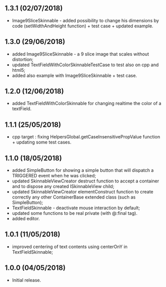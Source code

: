 1.3.1 (02/07/2018)
------------------
* Image9SliceSkinnable - added possibility to change his dimensions by code (setWidthAndHeight function) + test case + updated example.


1.3.0 (29/06/2018)
------------------
* added Image9SliceSkinnable - a 9 slice image that scales without distortion;
* updated TextFieldWithColorSkinnableTestCase to test also on cpp and html5;
* added also example with Image9SliceSkinnable + test case.


1.2.0 (12/06/2018)
------------------
* added TextFieldWithColorSkinnable for changing realtime the color of a textField.


1.1.1 (25/05/2018)
------------------
* cpp target : fixing HelpersGlobal.getCaseInsensitivePropValue function + updating some test cases.


1.1.0 (18/05/2018)
------------------
* added SimpleButton for showing a simple button that will dispatch a TRIGGERED event when he was clicked;
* updated SkinnableViewCreator destruct function to accept a container and to dispose any created ISkinnableView child;
* updated SkinnableViewCreator elementConstruct function to create correctly any other ContainerBase extended class (such as SimpleButton);
* TextFieldSkinnable - deactivate mouse interaction by default;
* updated some functions to be real private (with @:final tag).
* added editor.


1.0.1 (11/05/2018)
------------------
* improved centering of text contents using centerOnY in TextFieldSkinnable;


1.0.0 (04/05/2018)
------------------
* Initial release.